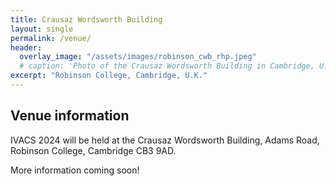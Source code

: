 ```yaml
---
title: Crausaz Wordsworth Building
layout: single
permalink: /venue/
header:
  overlay_image: "/assets/images/robinson_cwb_rhp.jpeg"
  # caption: 'Photo of the Crausaz Wordsworth Building in Cambridge, U.K.'
excerpt: "Robinson College, Cambridge, U.K."
---
```


## Venue information

IVACS 2024 will be held at the Crausaz Wordsworth Building, Adams Road, Robinson College, Cambridge CB3 9AD.

More information coming soon!